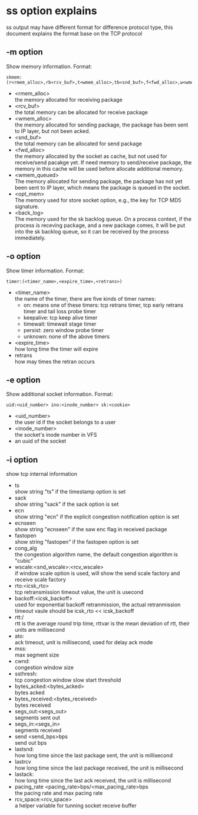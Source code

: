 # ss option explains
ss output may have different format for difference protocol type, this
document explains the format base on the TCP protocol
## -m option
Show memory information. Format:

    skmem:(r<rmem_alloc>,rb<rcv_buf>,t<wmem_alloc>,tb<snd_buf>,f<fwd_alloc>,w<wmem_queued>,o<opt_mem>,bl<backlog>)

* <rmem_alloc>  
  the memory allocated for receiving package
* <rcv_buf>  
  the total memory can be allocated for receive package
* <wmem_alloc>  
  the memory allocated for sending package, the package has
  been sent to IP layer, but not been acked.
* <snd_buf>  
  the total memory can be allocated for send package
* <fwd_alloc>  
  the memory allocated by the socket as cache, but not used for
  receive/send pacakge yet. If need memory to send/receive package,
  the memory in this cache will be used before allocate additional
  memory.
* <wmem_queued>  
  The memory allocated for sending package, the package has not yet
  been sent to IP layer, which means the package is queued in the
  socket.
* <opt_mem>  
  The memory used for store socket option, e.g., the key for TCP MD5
  signature.
* <back_log>  
  The memory used for the sk backlog queue. On a process context, if
  the process is receving package, and a new package comes, it will be
  put into the sk backlog queue, so it can be received by the process
  immediately.

## -o option
Show timer information. Format:

    timer:(<timer_name>,<expire_time>,<retrans>)

* <timer_name>  
  the name of the timer, there are five kinds of timer names:
  * on: means one of these timers: tcp retrans timer, tcp early retrans timer and tail loss probe timer
  * keepalive: tcp keep alive timer
  * timewait: timewait stage timer
  * persist: zero window probe timer
  * unknown: none of the above timers
* <expire_time>  
  how long time the timer will expire
* retrans  
  how may times the retran occurs

## -e option
Show additional socket information. Format:

    uid:<uid_number> ino:<inode_number> sk:<cookie>

* <uid_number>  
  the user id if the socket belongs to a user
* <inode_number>  
  the socket's inode number in VFS
* <cookie>  
  an uuid of the socket

## -i option
show tcp internal information

* ts  
  show string "ts" if the timestamp option is set
* sack  
  show string "sack" if the sack option is set
* ecn  
  show string "ecn" if the explicit congestion notification option is
  set
* ecnseen  
  show string "ecnseen" if the saw enc flag in received package
* fastopen  
  show string "fastopen" if the fastopen option is set
* cong_alg  
  the congestion algorithm name, the default congestion algorithm is
  "cubic"
* wscale:<snd_wscale>:<rcv_wscale>  
  if window scale option is used, will show the send scale factory and
  receive scale factory
* rto:<icsk_rto>  
  tcp retransmission timeout value, the unit is usecond
* backoff:<icsk_backoff>  
  used for exponential backoff retranmission, the actual retranmission
  timeout vaule should be icsk_rto << icsk_backoff
* rtt:<rtt>/<rttvar>  
  rtt is the average round trip time, rttvar is the mean deviation of
  rtt, their units are millisecond
* ato:<ato>  
  ack timeout, unit is millisecond, used for delay ack mode
* mss:<mss>  
  max segment size
* cwnd:<cwnd>  
  congestion window size
* ssthresh:<ssthresh>  
  tcp congestion window slow start threshold
* bytes_acked:<bytes_acked>  
  bytes acked
* bytes_received:<bytes_received>  
  bytes received
* segs_out:<segs_out>  
  segments sent out
* segs_in:<segs_in>  
  segments received
* send <send_bps>bps  
  send out bps
* lastsnd:<lastsnd>  
  how long time since the last package sent, the unit is millisecond
* lastrcv  
  how long time since the last package received, the unit is millisecond
* lastack:<lastack>  
  how long time since the last ack received, the unit is millisecond
* pacing_rate <pacing_rate>bps/<max_pacing_rate>bps  
  the pacing rate and max pacing rate
* rcv_space:<rcv_space>  
  a helper variable for tunning socket receive buffer
